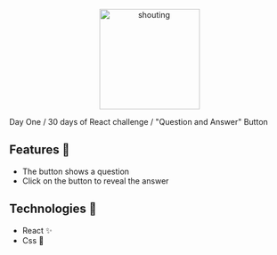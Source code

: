 <p  align="center">
<img  src="https://media.giphy.com/media/3uv5ivx6xwqze/giphy.gif"  height="180" alt="shouting">
</p>

Day One / 30 days of React challenge / "Question and Answer" Button

## Features :unicorn: 
* The button shows a question
* Click on the button to reveal the answer

## Technologies :mag_right:
* React :sparkles:
* Css :nail_care:
